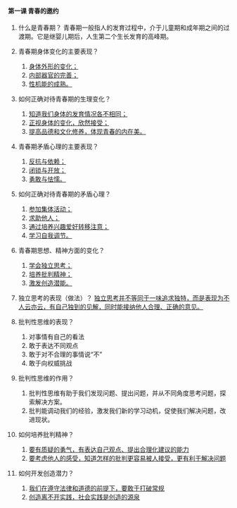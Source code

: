 #### 第一课 青春的邀约

1. 什么是青春期？ 青春期一般指人的发育过程中，介于儿童期和成年期之间的过渡期。它是继婴儿期后，人生第二个生长发育的高峰期。

2. 青春期身体变化的主要表现？
    1. <u>身体外形的变化；</u>
    2. <u>内部器官的完善；</u>
    3. <u>性机能的成熟。</u>

3. 如何正确对待青春期的生理变化？
    1. <u>知道我们身体的发育情况各不相同；</u>
    2. <u>正视身体的变化，欣然接受；</u>
    3. <u>提高品德和文化修养，体现青春的内在美。</u>

4. 青春期矛盾心理的主要表现？
    1. <u>反抗与依赖；</u>
    2. <u>闭锁与开放；</u>
    3. <u>勇敢与怯懦。</u>

5. 如何正确对待青春期的矛盾心理？
    1. <u>参加集体活动；</u>
    2. <u>求助他人；</u>
    3. <u>通过培养兴趣爱好转移注意；</u>
    4. <u>学习自我调节。</u>

6. 青春期思想、精神方面的变化？
    1. <u>学会独立思考；</u>
    2. <u>培养批判精神；</u>
    3. <u>激发创造潜能。</u>

7. 独立思考的表现（做法）？ <u>独立思考并不等同于一味追求独特，而是表现为不人云亦云，有自己独到的见解，同时能接纳他人合理、正确的意见。</u>

8. 批判性思维的表现？
    1. 对事情有自己的看法
    2. 敢于表达不同观点
    3. 敢于对不合理的事情说“不”
    4. 敢于向权威挑战

9. 批判性思维的作用？
    1. 批判性思维有助于我们发现问题、提出问题，并从不同角度思考问题，探索解决方案。
    2. 批判能调动我们的经验，激发我们新的学习动机，促使我们解决问题，改进现状。

10. 如何培养批判精神？
    1. <u>要有质疑的勇气，有表达自己观点、提出合理化建议的能力</u>
    2. <u>要考虑他人的感受，知道怎样的批判更容易被人接受，更有利于解决问题</u>

11. 如何开发创造潜力？
    1. <u>我们在遵守法律和道德的前提下，要敢于打破常规</u>
    2. <u>创造离不开实践，社会实践是创造的源泉</u>
